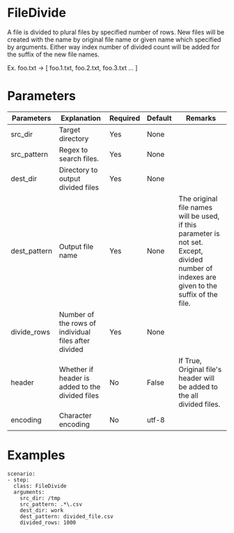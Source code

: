 # FileDivide
A file is divided to plural files by specified number of rows.
New files will be created with the name by original file name or given name which specified by arguments.
Either way index number of divided count will be added for the suffix of the new file names.

Ex. foo.txt -> [ foo.1.txt, foo.2.txt, foo.3.txt ... ]

# Parameters
|Parameters|Explanation|Required|Default|Remarks|
|----------|-----------|--------|-------|-------|
|src_dir|Target directory|Yes|None||
|src_pattern|Regex to search files.|Yes|None||
|dest_dir|Directory to output divided files|Yes|None||
|dest_pattern|Output file name|Yes|None|The original file names will be used, if this parameter is not set. Except, divided number of indexes are given to the suffix of the file.|
|divide_rows|Number of the rows of individual files after divided|Yes|None||
|header|Whether if header is added to the divided files|No|False|If True, Original file's header will be added to the all divided files.|
|encoding|Character encoding|No|utf-8|||

# Examples
```
scenario:
- step:
  class: FileDivide
  arguments:
    src_dir: /tmp
    src_pattern: .*\.csv
    dest_dir: work
    dest_pattern: divided_file.csv
    divided_rows: 1000
```
